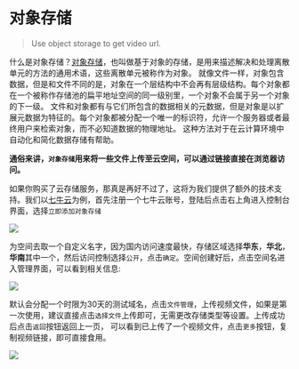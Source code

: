 # 对象存储

> Use object storage to get video url.

什么是对象存储？[对象存储](https://baike.baidu.com/item/%E5%AF%B9%E8%B1%A1%E5%AD%98%E5%82%A8/6888656)，也叫做基于对象的存储，是用来描述解决和处理离散单元的方法的通用术语，这些离散单元被称作为对象。
就像文件一样，对象包含数据，但是和文件不同的是，对象在一个层结构中不会再有层级结构。每个对象都在一个被称作存储池的扁平地址空间的同一级别里，一个对象不会属于另一个对象的下一级。
文件和对象都有与它们所包含的数据相关的元数据，但是对象是以扩展元数据为特征的。每个对象都被分配一个唯一的标识符，允许一个服务器或者最终用户来检索对象，而不必知道数据的物理地址。
这种方法对于在云计算环境中自动化和简化数据存储有帮助。  

**通俗来讲，`对象存储`用来将一些文件上传至云空间，可以通过链接直接在浏览器访问。**  

如果你购买了云存储服务，那真是再好不过了，这将为我们提供了额外的技术支持。我们以[七牛云](https://www.qiniu.com/)为例，首先注册一个七牛云账号，登陆后点击右上角进入控制台界面，选择`立即添加对象存储`  
  
![](https://img.imgdb.cn/item/606d50238322e6675cbc944c.jpg)  
  
为空间去取一个自定义名字，因为国内访问速度最快，存储区域选择**华东**，**华北**，**华南**其中一个，然后访问控制选择`公开`，点击`确定`。空间创建好后，点击空间名进入管理界面，可以看到相关信息:   
  
![](https://img.imgdb.cn/item/606d51828322e6675cbdeebb.jpg)  
  
默认会分配一个时限为30天的测试域名，点击`文件管理`，上传视频文件，如果是第一次使用，建议直接点击`选择文件`上传即可，无需更改存储类型等设置。上传成功后点击`返回`按钮返回上一页，
可以看到已上传了一个视频文件，点击`更多`按钮，复制视频链接，即可直接食用。  
  
![](https://img.imgdb.cn/item/606d52d78322e6675cbf68fb.jpg)